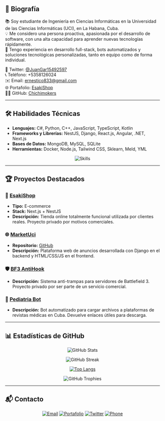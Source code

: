## 📝 Biografía

📚 Soy estudiante de Ingeniería en Ciencias Informáticas en la Universidad de las Ciencias Informáticas (UCI), en La Habana, Cuba.  
💡 Me considero una persona proactiva, apasionada por el desarrollo de software, con una alta capacidad para aprender nuevas tecnologías rápidamente.  
🚀 Tengo experiencia en desarrollo full-stack, bots automatizados y soluciones tecnológicas personalizadas, tanto en equipo como de forma individual.

🔗 Twitter: [@JuanGar15492597](https://x.com/JuanGar15492597)  
📞 Teléfono: +5358126024  
✉️ Email: ernestico833@gmail.com  
🌐 Portafolio: [EsakiShop](https://esaki-jrr.com)  
👨‍💻 GitHub: [Chichimokers](https://github.com/Chichimokers)

---

## 🛠️ Habilidades Técnicas

- **Lenguajes:** C#, Python, C++, JavaScript, TypeScript, Kotlin  
- **Frameworks y Librerías:** NestJS, Django, React.js, Angular, .NET, Next.js  
- **Bases de Datos:** MongoDB, MySQL, SQLite  
- **Herramientas:** Docker, Node.js, Tailwind CSS, Sklearn, Meld, YML  

<p align="center">
    <img src="https://skillicons.dev/icons?i=yml,py,cs,js,ts,kotlin,html,css,nextjs,cpp,npm,nestjs,mongodb,mysql,angular,django,react,tailwind,sklearn,dotnet,docker,sqlite" alt="Skills" />
</p>

---

## 🏆 Proyectos Destacados

### 🛒 [EsakiShop](https://esaki-jrr.com)
- **Tipo:** E-commerce
- **Stack:** Next.js + NestJS
- **Descripción:** Tienda online totalmente funcional utilizada por clientes reales. Proyecto privado por motivos comerciales.

### 🌐 [MarketUci](https://marketuci.onrender.com)
- **Repositorio:** [GitHub](https://github.com/Chichimokers/MarketUci)
- **Descripción:** Plataforma web de anuncios desarrollada con Django en el backend y HTML/CSS/JS en el frontend.

### 🛡️ [BF3 AntiHook](http://cubagamer.cloudns.be:8080/)
- **Descripción:** Sistema anti-trampas para servidores de Battlefield 3. Proyecto privado por ser parte de un servicio comercial.

### 🤖 [Pediatria Bot](https://github.com/Chichimokers/PediatriaBot)
- **Descripción:** Bot automatizado para cargar archivos a plataformas de revistas médicas en Cuba. Devuelve enlaces útiles para descarga.

---

## 📊 Estadísticas de GitHub

<p align="center">
  <img src="https://github-readme-stats.vercel.app/api?username=Chichimokers&show_icons=true&theme=algolia" alt="GitHub Stats" />
</p>

<p align="center">
  <img src="https://github-readme-streak-stats.herokuapp.com/?user=Chichimokers&theme=algolia" alt="GitHub Streak" />
</p>

<p align="center">
  <a href="https://github-readme-stats.vercel.app/api/top-langs/?username=Chichimokers&langs_count=8&theme=algolia&layout=compact">
    <img src="https://github-readme-stats.vercel.app/api/top-langs/?username=Chichimokers&langs_count=8&theme=algolia&layout=compact" alt="Top Langs" />
  </a>
</p>

<p align="center">
  <img src="https://github-profile-trophy.vercel.app/?username=Chichimokers&theme=algolia&no-frame=true&row=1&column=6" alt="GitHub Trophies" />
</p>

---

## 📬 Contacto

<p align="center">
    <a href="mailto:ernestico833@gmail.com"><img src="https://img.shields.io/badge/Email-D14836?style=for-the-badge&logo=gmail&logoColor=white" alt="Email" /></a>
    <a href="https://esaki-jrr.com"><img src="https://img.shields.io/badge/Portafolio-4285F4?style=for-the-badge&logo=google-chrome&logoColor=white" alt="Portafolio" /></a>
    <a href="https://x.com/JuanGar15492597"><img src="https://img.shields.io/badge/Twitter-1DA1F2?style=for-the-badge&logo=twitter&logoColor=white" alt="Twitter" /></a>
    <a href="tel:+5358126024"><img src="https://img.shields.io/badge/Phone-25D366?style=for-the-badge&logo=whatsapp&logoColor=white" alt="Phone" /></a>
</p>
